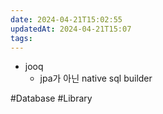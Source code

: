 ```yaml
---
date: 2024-04-21T15:02:55
updatedAt: 2024-04-21T15:07
tags: 
---
```

- jooq
    - jpa가 아닌 native sql builder

#Database 
#Library 